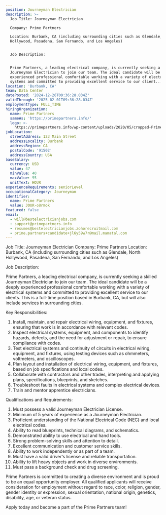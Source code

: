 ```yaml
---
position: Journeyman Electrician
description: >-
  Job Title: Journeyman Electrician

  Company: Prime Partners

  Location: Burbank, CA (including surrounding cities such as Glendale, North
  Hollywood, Pasadena, San Fernando, and Los Angeles)


  Job Description:


  Prime Partners, a leading electrical company, is currently seeking a skilled
  Journeyman Electrician to join our team. The ideal candidate will be a deeply
  experienced professional comfortable working with a variety of electrical
  systems and committed to providing excellent service to our client...
location: 'Burbank, CA'
team: Data Center
datePosted: '2024-12-26T09:36:28.034Z'
validThrough: '2025-02-01T09:36:28.034Z'
employmentType: FULL_TIME
hiringOrganization:
  name: Prime Partners
  sameAs: 'https://primepartners.info/'
  logo: >-
    https://primepartners.info/wp-content/uploads/2020/05/cropped-Prime-Partners-Logo-NO-BG-1-1.png
jobLocation:
  streetAddress: 123 Main Street
  addressLocality: Burbank
  addressRegion: CA
  postalCode: '91502'
  addressCountry: USA
baseSalary:
  currency: USD
  value: 47
  minValue: 40
  maxValue: 55
  unitText: HOUR
experienceRequirements: seniorLevel
occupationalCategory: Journeyman
identifier:
  name: Prime Partners
  value: JOUR-o8rmok
featured: false
email:
  - will@bestelectricianjobs.com
  - support@primepartners.info
  - resumes@bestelectricianjobs.zohorecruitmail.com
  - prime.partners+candidate+jl6y59w7r@mail.manatal.com
---
```




Job Title: Journeyman Electrician
Company: Prime Partners
Location: Burbank, CA (including surrounding cities such as Glendale, North Hollywood, Pasadena, San Fernando, and Los Angeles)

Job Description:

Prime Partners, a leading electrical company, is currently seeking a skilled Journeyman Electrician to join our team. The ideal candidate will be a deeply experienced professional comfortable working with a variety of electrical systems and committed to providing excellent service to our clients. This is a full-time position based in Burbank, CA, but will also include services in surrounding cities.

Key Responsibilities:

1. Install, maintain, and repair electrical wiring, equipment, and fixtures, ensuring that work is in accordance with relevant codes.
2. Inspect electrical systems, equipment, and components to identify hazards, defects, and the need for adjustment or repair, to ensure compliance with codes.
3. Test electrical systems and continuity of circuits in electrical wiring, equipment, and fixtures, using testing devices such as ohmmeters, voltmeters, and oscilloscopes.
4. Plan layout and installation of electrical wiring, equipment, and fixtures, based on job specifications and local codes.
5. Collaborate with contractors and other trades, interpreting and applying plans, specifications, blueprints, and sketches.
6. Troubleshoot faults in electrical systems and complex electrical devices.
7. Train and mentor apprentice electricians.

Qualifications and Requirements:

1. Must possess a valid Journeyman Electrician License.
2. Minimum of 5 years of experience as a Journeyman Electrician.
3. Proficient understanding of the National Electrical Code (NEC) and local electrical codes.
4. Ability to read blueprints, technical diagrams, and schematics.
5. Demonstrated ability to use electrical and hand tools.
6. Strong problem-solving skills and attention to detail.
7. Excellent communication and customer service skills.
8. Ability to work independently or as part of a team.
9. Must have a valid driver's license and reliable transportation.
10. Ability to lift heavy objects and work in diverse environments.
11. Must pass a background check and drug screening.

Prime Partners is committed to creating a diverse environment and is proud to be an equal opportunity employer. All qualified applicants will receive consideration for employment without regard to race, color, religion, gender, gender identity or expression, sexual orientation, national origin, genetics, disability, age, or veteran status. 

Apply today and become a part of the Prime Partners team!
